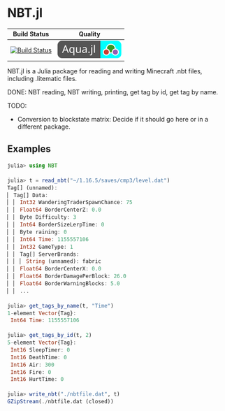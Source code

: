 # NBT.jl

| **Build Status**                        | **Quality**                     |
|:---------------------------------------:|:-------------------------------:|
| [![Build Status][build-img]][build-url] | [![Aqua QA][aqua-img]][aqua-url]|

NBT.jl is a Julia package for reading and writing Minecraft .nbt files, including .litematic files.

DONE: NBT reading, NBT writing, printing, get tag by id, get tag by name.

TODO:
  - Conversion to blockstate matrix: Decide if it should go here or in a different package.

## Examples
```julia
julia> using NBT

julia> t = read_nbt("~/1.16.5/saves/cmp3/level.dat")
Tag[] (unnamed):
▏ Tag[] Data:
▏ ▏ Int32 WanderingTraderSpawnChance: 75
▏ ▏ Float64 BorderCenterZ: 0.0
▏ ▏ Byte Difficulty: 3
▏ ▏ Int64 BorderSizeLerpTime: 0
▏ ▏ Byte raining: 0
▏ ▏ Int64 Time: 1155557106
▏ ▏ Int32 GameType: 1
▏ ▏ Tag[] ServerBrands:
▏ ▏ ▏ String (unnamed): fabric
▏ ▏ Float64 BorderCenterX: 0.0
▏ ▏ Float64 BorderDamagePerBlock: 26.0
▏ ▏ Float64 BorderWarningBlocks: 5.0
▏ ▏ ...

julia> get_tags_by_name(t, "Time")
1-element Vector{Tag}:
 Int64 Time: 1155557106

julia> get_tags_by_id(t, 2)
5-element Vector{Tag}:
 Int16 SleepTimer: 0
 Int16 DeathTime: 0
 Int16 Air: 300
 Int16 Fire: 0
 Int16 HurtTime: 0

julia> write_nbt("./nbtfile.dat", t)
GZipStream(./nbtfile.dat (closed))
```

[build-img]: https://github.com/lntricate1/NBT.jl/actions/workflows/ci_unit.yml/badge.svg
[build-url]: https://github.com/lntricate1/NBT.jl/actions/workflows/ci_unit.yml

[aqua-img]: https://raw.githubusercontent.com/JuliaTesting/Aqua.jl/master/badge.svg
[aqua-url]: https://github.com/JuliaTesting/Aqua.jl
